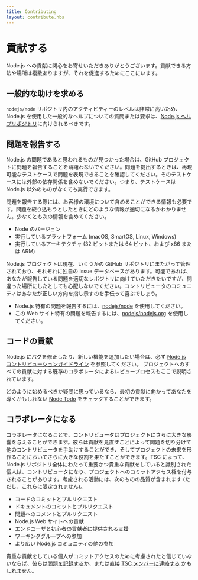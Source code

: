 ```yaml
---
title: Contributing
layout: contribute.hbs
---
```


# 貢献する

Node.js への貢献に関心をお寄せいただきありがとうございます。貢献できる方法や場所は複数ありますが、それを促進するためにここにいます。

## 一般的な助けを求める

`nodejs/node` リポジトリ内のアクティビティーのレベルは非常に高いため、Node.js を使用した一般的なヘルプについての質問または要求は、[Node.js ヘルプリポジトリ](https://github.com/nodejs/help/issues)に向けられるべきです。

## 問題を報告する

Node.js の問題であると思われるものが見つかった場合は、GitHub プロジェクトに問題を報告することを躊躇わないでください。問題を提出するときは、再現可能なテストケースで問題を表現できることを確認してください。そのテストケースには外部の依存関係を含めないでください。つまり、テストケースは Node.js 以外のものがなくても実行できます。

問題を報告する際には、お客様の環境について含めることができる情報も必要です。問題を絞り込もうとしたときにどのような情報が適切になるかわかりません。少なくとも次の情報を含めてください。

* Node のバージョン
* 実行しているプラットフォーム (macOS, SmartOS, Linux, Windows)
* 実行しているアーキテクチャ (32 ビットまたは 64 ビット、および x86 または ARM)

Node.js プロジェクトは現在、いくつかの GitHub リポジトリにまたがって管理されており、それぞれに独自の issue データベースがあります。可能であれば、あなたが報告している問題を適切なレポジトリに向けていただきたいですが、間違った場所にしたとしても心配しないでください。コントリビュータのコミュニティはあなたが正しい方向を指し示すのを手伝って喜ぶでしょう。

* Node.js 特有の問題を報告するには、[nodejs/node](https://github.com/nodejs/node) を使用してください。
* この Web サイト特有の問題を報告するには、[nodejs/nodejs.org](https://github.com/nodejs/nodejs.org/issues) を使用してください。

## コードの貢献

Node.js にバグを修正したり、新しい機能を追加したい場合は、必ず [Node.js コントリビューションガイドライン](https://github.com/nodejs/node/blob/master/CONTRIBUTING.md#pull-requests) を参照してください。 プロジェクトへのすべての貢献に対する既存のコラボレータによるレビュープロセスもここで説明されています。

どのように始めるべきか疑問に思っているなら、最初の貢献に向かってあなたを導くかもしれない [Node Todo](http://nodetodo.org/) をチェックすることができます。

## コラボレータになる

コラボレータになることで、コントリビュータはプロジェクトにさらに大きな影響を与えることができます。彼らは貢献を見直すことによって問題を切り分けて他のコントリビュータを手助けすることができ、そしてプロジェクトの未来を形作ることにおいてさらに大きな役割を果たすことができます。TSC によって、Node.js リポジトリ全体にわたって重要かつ貴重な貢献をしていると識別された個人は、コントリビュータになり、プロジェクトへのコミットアクセス権を付与されることがあります。考慮される活動には、次のものの品質が含まれます (ただし、これらに限定されません)。

* コードのコミットとプルリクエスト
* ドキュメントのコミットとプルリクエスト
* 問題へのコメントとプルリクエスト
* Node.js Web サイトへの貢献
* エンドユーザと初心者の貢献者に提供される支援
* ワーキンググループへの参加
* より広い Node.js コミュニティの他の参加

貴重な貢献をしている個人がコミットアクセスのために考慮されたと信じていないならば、彼らは[問題を記録する](https://github.com/nodejs/TSC/issues)か、または直接 [TSC メンバーに連絡する](https://github.com/nodejs/TSC#current-members) かもしれません。
